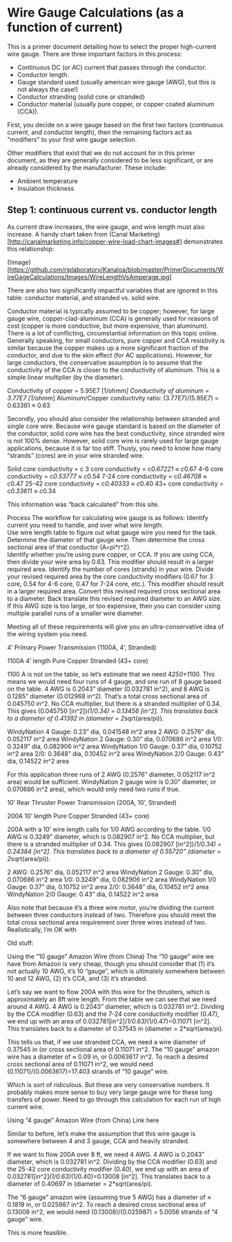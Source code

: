 # Wire Gauge Calculations (as a function of current)

This is a primer document detailing how to select the proper high-current wire gauge.  There are three important factors in this process:

 - Continuous DC (or AC) current that passes through the conductor.
 - Conductor length.
 - Gauge standard used (usually american wire gauge (AWG), but this is not always the case!)
 - Conductor stranding (solid core or stranded)
 - Conductor material (usually pure copper, or copper coated aluminum (CCA)).

First, you decide on a wire gauge based on the first two factors (continuous current, and conductor length), then the remaining factors act as "modifiers" to your first wire gauge selection.  

Other modifiers that exist that we do not account for in this primer document, as they are generally considered to be less significant, or are already considered by the manufacturer.  These include:

 - Ambient temperature
 - Insulation thickness

## Step 1: continuous current vs. conductor length

As current draw increases, the wire gauge, and wire length must also increase.  A handy chart taken from (Canal Marketing)[http://canalmarketing.info/copper-wire-load-chart-images#] demonstrates this relationship:

(!image)[https://github.com/riplaboratory/Kanaloa/blob/master/PrimerDocuments/WireGageCalculations/Images/WireLengthVsAmperage.jpg]

There are also two significantly impactful variables that are ignored in this table: conductor material, and stranded vs. solid wire.

Conductor material is typically assumed to be copper; however, for large gauge wire, copper-clad-aluminum (CCA) is generally used for reasons of cost (copper is more conductive, but more expensive, than aluminum).  There is a lot of conflicting, circumstantial information on this topic online.  Generally speaking, for small conductors, pure copper and CCA resistivity is similar because the copper makes up a more significant fraction of the conductor, and due to the skin effect (for AC applications).  However, for large conductors, the conservative assumption is to assume that the conductivity of the CCA is closer to the conductivity of aluminum.  This is a simple linear multiplier (by the diameter).

Conductivity of copper = 5.95E7 [1/ohm*m]
Conductivity of aluminum = 3.77E7 [1/ohm*m]
Aluminum/Copper conductivity ratio: (3.77E7)/(5.95E7) = 0.63361 ≈ 0.63

Secondly, you should also consider the relationship between stranded and single core wire.  Because wire gauge standard is based on the diameter of the conductor, solid core wire has the best conductivity, since stranded wire is not 100% dense.  However, solid core wire is rarely used for large gauge applications, because it is far too stiff.  Thusly, you need to know how many “strands” (cores) are in your wire stranded wire.

Solid core conductivity = c
3 core conductivity = c*0.67221 ≈ c*0.67
4-6 core conductivity = c*0.53777 ≈ c*0.54
7-24 core conductivity = c*0.46708 ≈ c*0.47
25-42 core conductivity = c*0.40333 ≈ c*0.40
43+ core conductivity = c*0.33611 ≈ c*0.34

This information was “back calculated” from this site.  

Process
The workflow for calculating wire gauge is as follows:
Identify current you need to handle, and over what wire length.  
Use wire length table to figure out what gauge wire you need for the task.
Determine the diameter of that gauge wire.  Then determine the cross sectional area of that conductor (A=pi*r^2).  
Identify whether you’re using pure copper, or CCA.  If you are using CCA, then divide your wire area by 0.63.  This modifier should result in a larger required area.
Identify the number of cores (strands) in your wire.  Divide your revised required area by the core conductivity modifiers (0.67 for 3 core, 0.54 for 4-6 core, 0.47 for 7-24 core, etc.).  This modifier should result in a larger required area.
Convert this revised required cross sectional area to a diameter.  Back translate this revised required diameter to an AWG size.
If this AWG size is too large, or too expensive, then you can consider using multiple parallel runs of a smaller wire diameter. 

Meeting all of these requirements will give you an ultra-conservative idea of the wiring system you need.

4’ Primary Power Transmission (1100A, 4’, Stranded)

1100A
4’ length
Pure Copper
Stranded (43+ core)

1100 A is not on the table, so let’s estimate that we need 4*250+1*100.  This means we would need four runs of 4 gauge, and one run of 8 gauge based on the table.  4 AWG is 0.2043” diameter (0.032781 in^2), and 8 AWG is 0.1285” diameter (0.012968 in^2).  That’s a total cross sectional area of 0.045750 in^2.  No CCA multiplier, but there is a stranded multiplier of 0.34.  This gives (0.045750 [in^2])*(1/0.34) = 0.13456 [in^2].  This translates back to a diameter of 0.41392 in (diameter = 2*sqrt(area/pi)).  

WindyNation 4 Gauge: 0.23” dia, 0.041548 in^2 area
2 AWG: 0.2576” dia, 0.052117 in^2 area
WindyNation 2 Gauge: 0.30” dia, 0.070686 in^2 area
1/0: 0.3249” dia, 0.082906 in^2 area
WindyNation 1/0 Gauge: 0.37” dia, 0.10752 in^2 area
2/0: 0.3648” dia, 0.10452 in^2 area
WindyNation 2/0 Gauge: 0.43” dia, 0.14522 in^2 area

For this application three runs of 2 AWG (0.2576” diameter, 0.052117 in^2 area) would be sufficient.  WindyNation 2 gauge wire is 0.30” diameter, or 0.070686 in^2 area), which would only need two runs if true.

10’ Rear Thruster Power Transmission (200A, 10’, Stranded)

200A
10’ length
Pure Copper
Stranded (43+ core)

200A with a 10’ wire length calls for 1/0 AWG according to the table.  1/0 AWG is 0.3249” diameter, which is 0.082907 in^2.  No CCA multiplier, but there is a stranded multiplier of 0.34.  This gives (0.082907 [in^2])*(1/0.34) = 0.24384 [in^2].  This translates back to a diameter of 0.55720” (diameter = 2*sqrt(area/pi)). 

2 AWG: 0.2576” dia, 0.052117 in^2 area
WindyNation 2 Gauge: 0.30” dia, 0.070686 in^2 area
1/0: 0.3249” dia, 0.082906 in^2 area
WindyNation 1/0 Gauge: 0.37” dia, 0.10752 in^2 area
2/0: 0.3648” dia, 0.10452 in^2 area
WindyNation 2/0 Gauge: 0.43” dia, 0.14522 in^2 area

Also note that because it’s a three wire motor, you’re dividing the current between three conductors instead of two.  Therefore you should meet the total cross sectional area requirement over three wires instead of two.  Realistically, I’m OK with

Old stuff:

Using the “10 gauge” Amazon Wire (from China)
The “10 gauge” wire we have from Amazon is very cheap, though you should consider that (1) it’s not actually 10 AWG, it’s 10 “gauge”, which is ultimately somewhere between 10 and 12 AWG, (2) it’s CCA, and (3) it’s stranded.

Let’s say we want to flow 200A with this wire for the thrusters, which is approximately an 8ft wire length.  From the table we can see that we need around 4 AWG.  4 AWG is 0.2043” diameter, which is 0.032781 in^2.  Dividing by the CCA modifier (0.63) and the 7-24 core conductivity modifier (0.47), we end up with an area of 0.032781[in^2]*(1/0.63)*(1/0.47)=0.11071 [in^2].  This translates back to a diameter of 0.37545 in (diameter = 2*sqrt(area/pi).

This tells us that, if we use stranded CCA, we need a wire diameter of 0.37545 in (or cross sectional area of 0.11071 in^2.  The “10 gauge” amazon wire has a diameter of ≈ 0.09 in, or 0.0063617 in^2.  To reach a desired cross sectional area of 0.11071 in^2, we would need (0.11071)/(0.0063617)=17.403 strands of “10 gauge” wire.

Which is sort of ridiculous.  But these are very conservative numbers.  It probably makes more sense to buy very large gauge wire for these long transfers of power.  Need to go through this calculation for each run of high current wire.  

Using “4 gauge” Amazon Wire (from China)
Link here

Similar to before, let’s make the assumption that this wire gauge is somewhere between 4 and 3 gauge, CCA and heavily stranded.  

If we want to flow 200A over 8 ft, we need 4 AWG.  4 AWG is 0.2043” diameter, which is 0.032781 in^2.  Dividing by the CCA modifier (0.63) and the 25-42 core conductivity modifier (0.40), we end up with an area of 0.032781[in^2]*(1/0.63)*(1/0.40)=0.13008 [in^2].  This translates back to a diameter of 0.40697 in (diameter = 2*sqrt(area/pi).  

The “6 gauge” amazon wire (assuming true 5 AWG) has a diameter of ≈ 0.1819 in, or 0.025987 in^2.  To reach a desired cross sectional area of 0.13008 in^2, we would need (0.13008)/(0.025987) = 5.0056 strands of “4 gauge” wire.

This is more feasible. 


